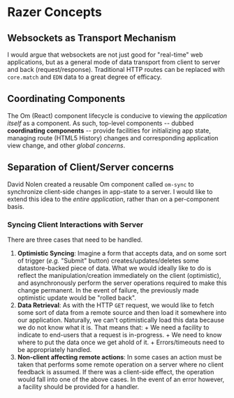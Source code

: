 Razer Concepts
==============

## Websockets as Transport Mechanism

I would argue that websockets are not just good for "real-time" web
applications, but as a general mode of data transport from client to
server and back (request/response). Traditional HTTP routes can be
replaced with `core.match` and `EDN` data to a great degree of
efficacy.

## Coordinating Components

The Om (React) component lifecycle is conducive to viewing the
*application itself* as a component. As such, top-level components --
dubbed **coordinating components** -- provide facilities for
initializing app state, managing route (HTML5 History) changes and
corresponding application view change, and other *global concerns*.

## Separation of Client/Server concerns

David Nolen created a reusable Om component called `om-sync` to
synchronize client-side changes in app-state to a server. I would like
to extend this idea to the *entire application*, rather than on a
per-component basis.

### Syncing Client Interactions with Server

<!-- By using `:tx-listen` on the root coordinating component's `om/root`, -->
<!-- we can sen -->

There are three cases that need to be handled.

1. **Optimistic Syncing**: Imagine a form that accepts data, and on
   some sort of trigger (*e.g.* "Submit" button)
   creates/updates/deletes some datastore-backed piece of data. What
   we would ideally like to do is reflect the manipulation/creation
   immediately on the client (optimistic), and asynchronously perform
   the server operations required to make this change permanent. In
   the event of failure, the previously made optimistic update would
   be "rolled back".
2. **Data Retrieval**: As with the HTTP `GET` request, we would like
   to fetch some sort of data from a remote source and then load it
   somewhere into our application. Naturally, we can't optimistically
   load this data because we do not know what it is. That means that:
       + We need a facility to indicate to end-users that a request is
         in-progress.
       + We need to know where to put the data once we get ahold of it.
       + Errors/timeouts need to be appropriately handled.
3. **Non-client affecting remote actions**: In some cases an action
   must be taken that performs some remote operation on a server where
   no client feedback is assumed. If there was a client-side effect,
   the operation would fall into one of the above cases. In the event
   of an error however, a facility should be provided for a handler.
